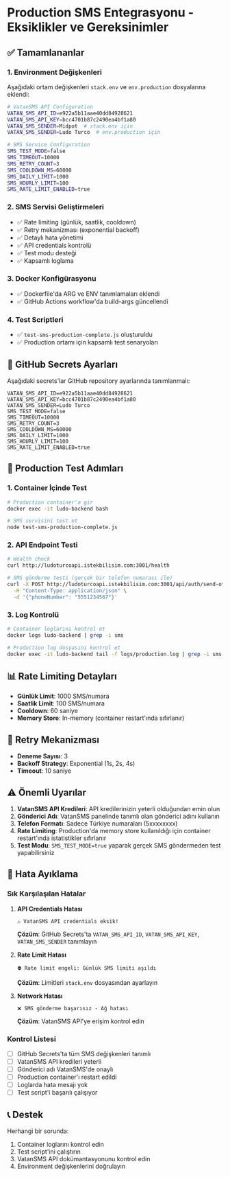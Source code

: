 # Production SMS Entegrasyonu - Eksiklikler ve Gereksinimler

## ✅ Tamamlananlar

### 1. Environment Değişkenleri
Aşağıdaki ortam değişkenleri `stack.env` ve `env.production` dosyalarına eklendi:

```bash
# VatanSMS API Configuration
VATAN_SMS_API_ID=e922a5b11aae40dd84928621
VATAN_SMS_API_KEY=bcc4701b87c2490ea4bf1a80
VATAN_SMS_SENDER=Midpot  # stack.env için
VATAN_SMS_SENDER=Ludo Turco  # env.production için

# SMS Service Configuration
SMS_TEST_MODE=false
SMS_TIMEOUT=10000
SMS_RETRY_COUNT=3
SMS_COOLDOWN_MS=60000
SMS_DAILY_LIMIT=1000
SMS_HOURLY_LIMIT=100
SMS_RATE_LIMIT_ENABLED=true
```

### 2. SMS Servisi Geliştirmeleri
- ✅ Rate limiting (günlük, saatlik, cooldown)
- ✅ Retry mekanizması (exponential backoff)
- ✅ Detaylı hata yönetimi
- ✅ API credentials kontrolü
- ✅ Test modu desteği
- ✅ Kapsamlı loglama

### 3. Docker Konfigürasyonu
- ✅ Dockerfile'da ARG ve ENV tanımlamaları eklendi
- ✅ GitHub Actions workflow'da build-args güncellendi

### 4. Test Scriptleri
- ✅ `test-sms-production-complete.js` oluşturuldu
- ✅ Production ortamı için kapsamlı test senaryoları

## 🔧 GitHub Secrets Ayarları

Aşağıdaki secrets'lar GitHub repository ayarlarında tanımlanmalı:

```
VATAN_SMS_API_ID=e922a5b11aae40dd84928621
VATAN_SMS_API_KEY=bcc4701b87c2490ea4bf1a80
VATAN_SMS_SENDER=Ludo Turco
SMS_TEST_MODE=false
SMS_TIMEOUT=10000
SMS_RETRY_COUNT=3
SMS_COOLDOWN_MS=60000
SMS_DAILY_LIMIT=1000
SMS_HOURLY_LIMIT=100
SMS_RATE_LIMIT_ENABLED=true
```

## 🚀 Production Test Adımları

### 1. Container İçinde Test
```bash
# Production container'a gir
docker exec -it ludo-backend bash

# SMS servisini test et
node test-sms-production-complete.js
```

### 2. API Endpoint Testi
```bash
# Health check
curl http://ludoturcoapi.istekbilisim.com:3001/health

# SMS gönderme testi (gerçek bir telefon numarası ile)
curl -X POST http://ludoturcoapi.istekbilisim.com:3001/api/auth/send-otp \
  -H "Content-Type: application/json" \
  -d '{"phoneNumber": "5551234567"}'
```

### 3. Log Kontrolü
```bash
# Container loglarını kontrol et
docker logs ludo-backend | grep -i sms

# Production log dosyasını kontrol et
docker exec -it ludo-backend tail -f logs/production.log | grep -i sms
```

## 📊 Rate Limiting Detayları

- **Günlük Limit**: 1000 SMS/numara
- **Saatlik Limit**: 100 SMS/numara  
- **Cooldown**: 60 saniye
- **Memory Store**: In-memory (container restart'ında sıfırlanır)

## 🔄 Retry Mekanizması

- **Deneme Sayısı**: 3
- **Backoff Strategy**: Exponential (1s, 2s, 4s)
- **Timeout**: 10 saniye

## ⚠️ Önemli Uyarılar

1. **VatanSMS API Kredileri**: API kredilerinizin yeterli olduğundan emin olun
2. **Gönderici Adı**: VatanSMS panelinde tanımlı olan gönderici adını kullanın
3. **Telefon Formatı**: Sadece Türkiye numaraları (5xxxxxxxx)
4. **Rate Limiting**: Production'da memory store kullanıldığı için container restart'ında istatistikler sıfırlanır
5. **Test Modu**: `SMS_TEST_MODE=true` yaparak gerçek SMS göndermeden test yapabilirsiniz

## 🐛 Hata Ayıklama

### Sık Karşılaşılan Hatalar

1. **API Credentials Hatası**
   ```
   ⚠️ VatanSMS API credentials eksik!
   ```
   **Çözüm**: GitHub Secrets'ta `VATAN_SMS_API_ID`, `VATAN_SMS_API_KEY`, `VATAN_SMS_SENDER` tanımlayın

2. **Rate Limit Hatası**
   ```
   ⛔ Rate limit engeli: Günlük SMS limiti aşıldı
   ```
   **Çözüm**: Limitleri `stack.env` dosyasından ayarlayın

3. **Network Hatası**
   ```
   ❌ SMS gönderme başarısız - Ağ hatası
   ```
   **Çözüm**: VatanSMS API'ye erişim kontrol edin

### Kontrol Listesi

- [ ] GitHub Secrets'ta tüm SMS değişkenleri tanımlı
- [ ] VatanSMS API kredileri yeterli
- [ ] Gönderici adı VatanSMS'de onaylı
- [ ] Production container'ı restart edildi
- [ ] Loglarda hata mesajı yok
- [ ] Test script'i başarılı çalışıyor

## 📞 Destek

Herhangi bir sorunda:
1. Container loglarını kontrol edin
2. Test script'ini çalıştırın
3. VatanSMS API dokümantasyonunu kontrol edin
4. Environment değişkenlerini doğrulayın